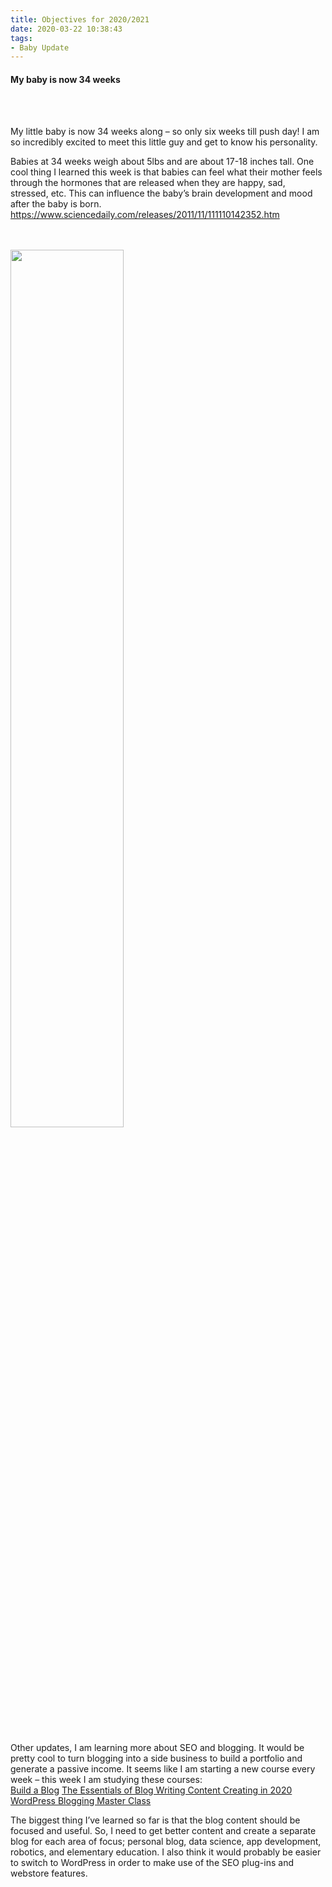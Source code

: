 ```yaml
---
title: Objectives for 2020/2021
date: 2020-03-22 10:38:43
tags: 
- Baby Update
---
```



<h4><a id="BabyAt34Weeks">My baby is now 34 weeks</a></h4>

<br>
<br>

My little baby is now 34 weeks along – so only six weeks till push day! I am so incredibly excited to meet this little guy and get to know his personality.  

Babies at 34 weeks weigh about 5lbs and are about 17-18 inches tall. One cool thing I learned this week is that babies can feel what their mother feels through the hormones that are released when they are happy, sad, stressed, etc. This can influence the baby’s brain development and mood after the baby is born. https://www.sciencedaily.com/releases/2011/11/111110142352.htm

<br>
<br>

<div>
  <img src="/images/baby_photos/34_week.jpg"  style="width:60%; margin-center:10px; display:block;" >
</div>

<br>
<br>

Other updates, I am learning more about SEO and blogging. It would be pretty cool to turn blogging into a side business to build a portfolio and generate a passive income. It seems like I am starting a new course every week – this week I am studying these courses:  
<a href="https://www.udemy.com/course/build-a-blog/">Build a Blog</a>
<a href="https://www.udemy.com/course/the-essentials-of-blog-writing-content-creating-in-2020/">The Essentials of Blog Writing Content Creating in 2020</a>
<a href="https://www.udemy.com/course/wordpress-blogging-master-class/">WordPress Blogging Master Class</a>

The biggest thing I’ve learned so far is that the blog content should be focused and useful. So, I need to get better content and create a separate blog for each area of focus; personal blog, data science, app development, robotics, and elementary education. I also think it would probably be easier to switch to WordPress in order to make use of the SEO plug-ins and webstore features. 

